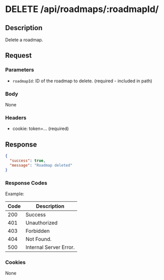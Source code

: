 # DELETE /api/roadmaps/:roadmapId/

## Description

Delete a roadmap.

## Request

### Parameters

- `roadmapId`: ID of the roadmap to delete. (required - included in path)

### Body

None

### Headers

- cookie: token=... (required)

## Response
    
```json
{
  "success": true,
  "message": "Roadmap deleted"
}
```

### Response Codes

Example:

| Code | Description            |
|------|------------------------|
| 200  | Success                |
| 401  | Unauthorized           |
| 403  | Forbidden              |
| 404  | Not Found.             |
| 500  | Internal Server Error. |

### Cookies

None